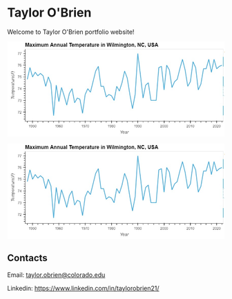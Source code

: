 # Taylor O'Brien

Welcome to Taylor O'Brien portfolio website!

![Wilmington, NC maximum temperature plot](updated_wilm_temps.jpeg)

![Wilmington, NC temperature plot](updated_wilm_temps.jpeg)

## Contacts

Email: <taylor.obrien@colorado.edu>

Linkedin: <https://www.linkedin.com/in/taylorobrien21/>
